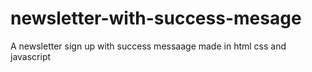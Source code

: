 # newsletter-with-success-mesage
A newsletter sign up with success messaage made in html css and javascript
